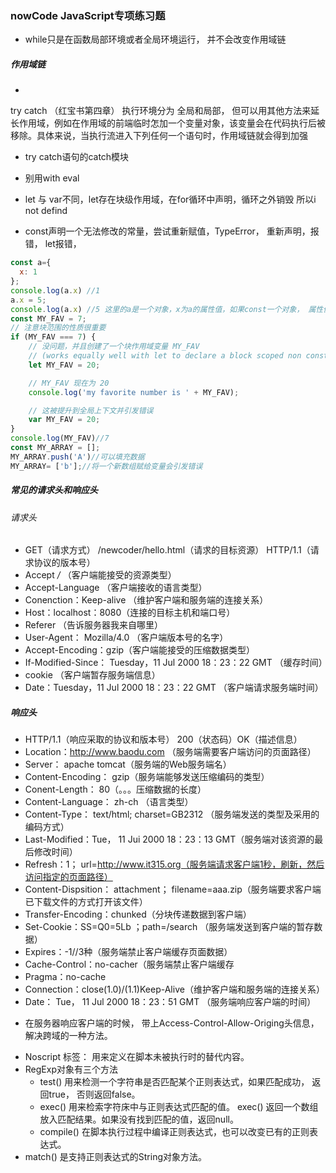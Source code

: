 ### nowCode JavaScript专项练习题

 - while只是在函数局部环境或者全局环境运行， 并不会改变作用域链
##### 作用域链
 -
try catch （红宝书第四章） 执行环境分为 全局和局部， 但可以用其他方法来延长作用域，例如在作用域的前端临时怎加一个变量对象，该变量会在代码执行后被移除。具体来说，当执行流进入下列任何一个语句时，作用域链就会得到加强
- try catch语句的catch模块
- 别用with eval

 - let 与 var不同，let存在块级作用域，在for循环中声明，循环之外销毁 所以i not defind
 - const声明一个无法修改的常量，尝试重新赋值，TypeError， 重新声明，报错， let报错，
```js
const a={
  x: 1
};
console.log(a.x) //1
a.x = 5;
console.log(a.x) //5 这里的a是一个对象，x为a的属性值，如果const一个对象， 属性值可修改。重写对象会报错。
const MY_FAV = 7;
// 注意块范围的性质很重要
if (MY_FAV === 7) {
    // 没问题，并且创建了一个块作用域变量 MY_FAV
    // (works equally well with let to declare a block scoped non const variable)
    let MY_FAV = 20;

    // MY_FAV 现在为 20
    console.log('my favorite number is ' + MY_FAV);

    // 这被提升到全局上下文并引发错误
    var MY_FAV = 20;
}
console.log(MY_FAV)//7
const MY_ARRAY = [];
MY_ARRAY.push('A')//可以填充数据
MY_ARRAY= ['b'];//将一个新数组赋给变量会引发错误
```

##### 常见的请求头和响应头
###### 请求头
  - GET（请求方式） /newcoder/hello.html（请求的目标资源） HTTP/1.1（请求协议的版本号）
  - Accept */* （客户端能接受的资源类型）
  - Accept-Language （客户端接收的语言类型）
  - Conenction：Keep-alive （维护客户端和服务端的连接关系）
  - Host：localhost：8080（连接的目标主机和端口号）
  - Referer （告诉服务器我来自哪里）
  - User-Agent： Mozilla/4.0 （客户端版本号的名字）
  - Accept-Encoding：gzip（客户端能接受的压缩数据类型）
  - If-Modified-Since： Tuesday，11 Jul 2000 18：23：22 GMT （缓存时间）
  - cookie （客户端暂存服务端信息）
  - Date：Tuesday，11 Jul 2000 18：23：22 GMT （客户端请求服务端时间）
##### 响应头
  - HTTP/1.1（响应采取的协议和版本号） 200（状态码）OK（描述信息）
  - Location：http://www.baodu.com （服务端需要客户端访问的页面路径）
  - Server： apache tomcat（服务端的Web服务端名）
  - Content-Encoding： gzip（服务端能够发送压缩编码的类型）
  - Conent-Length： 80（。。。压缩数据的长度）
  - Content-Language： zh-ch （语言类型）
  - Content-Type： text/html; charset=GB2312 （服务端发送的类型及采用的编码方式）
  - Last-Modified：Tue， 11 Jui 2000 18：23：13 GMT（服务端对该资源的最后修改时间）
  - Refresh：1； url=http://www.it315.org（服务端请求客户端1秒，刷新，然后访问指定的页面路径）
  - Content-Dispsition： attachment； filename=aaa.zip（服务端要求客户端已下载文件的方式打开该文件）
  - Transfer-Encoding：chunked（分块传递数据到客户端）
  - Set-Cookie：SS=Q0=5Lb ；path=/search （服务端发送到客户端的暂存数据）
  - Expires：-1//3种（服务端禁止客户端缓存页面数据）
  - Cache-Control：no-cacher（服务端禁止客户端缓存
  - Pragma：no-cache
  - Connection：close(1.0)/(1.1)Keep-Alive（维护客户端和服务端的连接关系）
  - Date： Tue， 11 Jul 2000 18：23：51 GMT （服务端响应客户端的时间）
* 在服务器响应客户端的时候， 带上Access-Control-Allow-Origing头信息，解决跨域的一种方法。

- Noscript 标签： 用来定义在脚本未被执行时的替代内容。
- RegExp对象有三个方法
  - test() 用来检测一个字符串是否匹配某个正则表达式，如果匹配成功， 返回true， 否则返回false。
  - exec() 用来检索字符床中与正则表达式匹配的值。 exec() 返回一个数组放入匹配结果。如果没有找到匹配的值，返回null。
  - compile() 在脚本执行过程中编译正则表达式，也可以改变已有的正则表达式。
- match() 是支持正则表达式的String对象方法。
